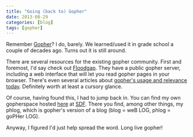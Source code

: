 ```yaml
---
title: "Going (back to) Gopher"
date: 2013-08-29
categories: [blog]
tags: [gopher]
---
```

Remember [Gopher][1]? I do, barely. We learned/used it in grade school a couple of decades ago. Turns out it is still around.
<!--more-->
There are several resources for the existing gopher community. First and foremost, I'd say check out [Floodgap](http://gopher.floodgap.com). They have a public gopher server, including a web interface that will let you read gopher pages in your browser. There's even several articles about [gopher's usage and relevance today](http://gopher.floodgap.com/gopher/gw?gopher://gopher.floodgap.com:70/1/gopher). Definitely worth at least a cursory glance.

Of course, having found this, I had to jump back in. You can find my own gopherspace hosted [here](gopher://sdf.org/1/users/echosa) at [SDF](http://sdf.org). There you find, among other things, my phlog, which is gopher's version of a blog (blog = weB LOG, phlog = goPHer LOG).

Anyway, I figured I'd just help spread the word. Long live gopher!

[1]: http://en.wikipedia.org/wiki/Gopher_(protocol)
